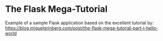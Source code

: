 # The Flask Mega-Tutorial 
Example of a sample Flask application based on the excellent tutorial by:
https://blog.miguelgrinberg.com/post/the-flask-mega-tutorial-part-i-hello-world
